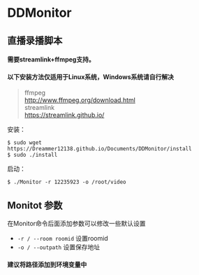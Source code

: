 DDMonitor
==============================
直播录播脚本  
------------------------------

#### 需要streamlink+ffmpeg支持。  
#### 以下安装方法仅适用于Linux系统，Windows系统请自行解决  
> ffmpeg  
> http://www.ffmpeg.org/download.html  
> streamlink  
> https://streamlink.github.io/  

安装：
```
$ sudo wget https://Dreammer12138.github.io/Documents/DDMonitor/install
$ sudo ./install
```

启动：

```shell
$ ./Monitor -r 12235923 -o /root/video
```



## Monitot 参数
在Monitor命令后面添加参数可以修改一些默认设置
* `-r / --room roomid` 设置roomid
* `-o / --outpath` 设置保存地址  
#### 建议将路径添加到环境变量中
